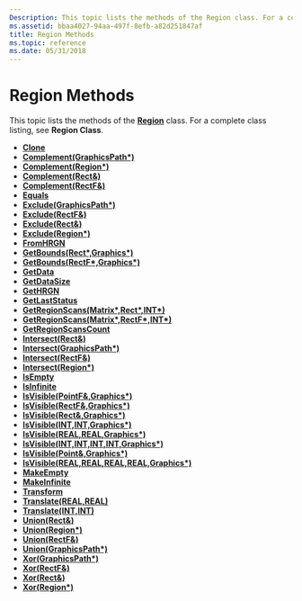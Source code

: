```yaml
---
Description: This topic lists the methods of the Region class. For a complete class listing, see Region Class.
ms.assetid: bbaa4027-94aa-497f-8efb-a82d251847af
title: Region Methods
ms.topic: reference
ms.date: 05/31/2018
---
```


# Region Methods

This topic lists the methods of the [**Region**](/windows/desktop/api/gdiplusheaders/nl-gdiplusheaders-region) class. For a complete class listing, see **Region Class**.

-   [**Clone**](/windows/desktop/api/Gdiplusheaders/nf-gdiplusheaders-region-clone)
-   [**Complement(GraphicsPath\*)**](https://msdn.microsoft.com/en-us/library/ms534829(v=VS.85).aspx)
-   [**Complement(Region\*)**](https://msdn.microsoft.com/en-us/library/ms534917(v=VS.85).aspx)
-   [**Complement(Rect&)**](https://msdn.microsoft.com/en-us/library/ms534918(v=VS.85).aspx)
-   [**Complement(RectF&)**](https://msdn.microsoft.com/en-us/library/ms534919(v=VS.85).aspx)
-   [**Equals**](/windows/desktop/api/Gdiplusheaders/nf-gdiplusheaders-region-equals)
-   [**Exclude(GraphicsPath\*)**](https://msdn.microsoft.com/en-us/library/ms534820(v=VS.85).aspx)
-   [**Exclude(RectF&)**](https://msdn.microsoft.com/en-us/library/ms534823(v=VS.85).aspx)
-   [**Exclude(Rect&)**](https://msdn.microsoft.com/en-us/library/ms534825(v=VS.85).aspx)
-   [**Exclude(Region\*)**](https://msdn.microsoft.com/en-us/library/ms534827(v=VS.85).aspx)
-   [**FromHRGN**](/windows/desktop/api/Gdiplusheaders/nf-gdiplusheaders-region-fromhrgn)
-   [**GetBounds(Rect\*,Graphics\*)**](https://msdn.microsoft.com/en-us/library/ms534816(v=VS.85).aspx)
-   [**GetBounds(RectF\*,Graphics\*)**](https://msdn.microsoft.com/en-us/library/ms534818(v=VS.85).aspx)
-   [**GetData**](/windows/desktop/api/Gdiplusheaders/nf-gdiplusheaders-region-getdata)
-   [**GetDataSize**](/windows/desktop/api/Gdiplusheaders/nf-gdiplusheaders-region-getdatasize)
-   [**GetHRGN**](/windows/desktop/api/Gdiplusheaders/nf-gdiplusheaders-region-gethrgn)
-   [**GetLastStatus**](/windows/desktop/api/Gdiplusheaders/nf-gdiplusheaders-region-getlaststatus)
-   [**GetRegionScans(Matrix\*,Rect\*,INT\*)**](https://msdn.microsoft.com/en-us/library/ms534812(v=VS.85).aspx)
-   [**GetRegionScans(Matrix\*,RectF\*,INT\*)**](https://msdn.microsoft.com/en-us/library/ms534814(v=VS.85).aspx)
-   [**GetRegionScansCount**](/windows/desktop/api/Gdiplusheaders/nf-gdiplusheaders-region-getregionscanscount)
-   [**Intersect(Rect&)**](https://msdn.microsoft.com/en-us/library/ms534804(v=VS.85).aspx)
-   [**Intersect(GraphicsPath\*)**](https://msdn.microsoft.com/en-us/library/ms534806(v=VS.85).aspx)
-   [**Intersect(RectF&)**](https://msdn.microsoft.com/en-us/library/ms534808(v=VS.85).aspx)
-   [**Intersect(Region\*)**](https://msdn.microsoft.com/en-us/library/ms534810(v=VS.85).aspx)
-   [**IsEmpty**](/windows/desktop/api/Gdiplusheaders/nf-gdiplusheaders-region-isempty)
-   [**IsInfinite**](/windows/desktop/api/Gdiplusheaders/nf-gdiplusheaders-region-isinfinite)
-   [**IsVisible(PointF&,Graphics\*)**](https://msdn.microsoft.com/en-us/library/ms534795(v=VS.85).aspx)
-   [**IsVisible(RectF&,Graphics\*)**](https://msdn.microsoft.com/en-us/library/ms534796(v=VS.85).aspx)
-   [**IsVisible(Rect&,Graphics\*)**](https://msdn.microsoft.com/en-us/library/ms534797(v=VS.85).aspx)
-   [**IsVisible(INT,INT,Graphics\*)**](https://msdn.microsoft.com/en-us/library/ms534798(v=VS.85).aspx)
-   [**IsVisible(REAL,REAL,Graphics\*)**](https://msdn.microsoft.com/en-us/library/ms534799(v=VS.85).aspx)
-   [**IsVisible(INT,INT,INT,INT,Graphics\*)**](https://msdn.microsoft.com/en-us/library/ms534800(v=VS.85).aspx)
-   [**IsVisible(Point&,Graphics\*)**](https://msdn.microsoft.com/en-us/library/ms534801(v=VS.85).aspx)
-   [**IsVisible(REAL,REAL,REAL,REAL,Graphics\*)**](https://msdn.microsoft.com/en-us/library/ms534802(v=VS.85).aspx)
-   [**MakeEmpty**](/windows/desktop/api/Gdiplusheaders/nf-gdiplusheaders-region-makeempty)
-   [**MakeInfinite**](/windows/desktop/api/Gdiplusheaders/nf-gdiplusheaders-region-makeinfinite)
-   [**Transform**](/windows/desktop/api/Gdiplusheaders/nf-gdiplusheaders-region-transform)
-   [**Translate(REAL,REAL)**](https://msdn.microsoft.com/en-us/library/ms534793(v=VS.85).aspx)
-   [**Translate(INT,INT)**](https://msdn.microsoft.com/en-us/library/ms534794(v=VS.85).aspx)
-   [**Union(Rect&)**](https://msdn.microsoft.com/en-us/library/ms534789(v=VS.85).aspx)
-   [**Union(Region\*)**](https://msdn.microsoft.com/en-us/library/ms534790(v=VS.85).aspx)
-   [**Union(RectF&)**](https://msdn.microsoft.com/en-us/library/ms534791(v=VS.85).aspx)
-   [**Union(GraphicsPath\*)**](https://msdn.microsoft.com/en-us/library/ms534792(v=VS.85).aspx)
-   [**Xor(GraphicsPath\*)**](https://msdn.microsoft.com/en-us/library/ms534785(v=VS.85).aspx)
-   [**Xor(RectF&)**](https://msdn.microsoft.com/en-us/library/ms534786(v=VS.85).aspx)
-   [**Xor(Rect&)**](https://msdn.microsoft.com/en-us/library/ms534787(v=VS.85).aspx)
-   [**Xor(Region\*)**](https://msdn.microsoft.com/en-us/library/ms534788(v=VS.85).aspx)

 

 



